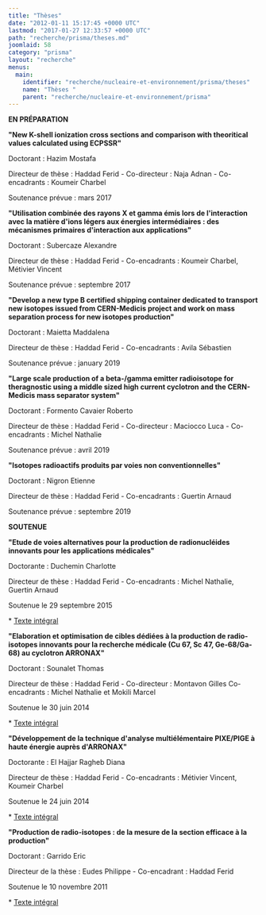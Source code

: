 ```yaml
---
title: "Thèses"
date: "2012-01-11 15:17:45 +0000 UTC"
lastmod: "2017-01-27 12:33:57 +0000 UTC"
path: "recherche/prisma/theses.md"
joomlaid: 58
category: "prisma"
layout: "recherche"
menus:
  main:
    identifier: "recherche/nucleaire-et-environnement/prisma/theses"
    name: "Thèses "
    parent: "recherche/nucleaire-et-environnement/prisma"
---
```

**EN PRÉPARATION**

**"New K-shell ionization cross sections and comparison with theoritical values calculated using ECPSSR"**

Doctorant : Hazim Mostafa

Directeur de thèse : Haddad Ferid - Co-directeur : Naja Adnan - Co-encadrants : Koumeir Charbel

Soutenance prévue : mars 2017

**"Utilisation combinée des rayons X et gamma émis lors de l'interaction avec la matière d'ions légers aux énergies intermédiaires : des mécanismes primaires d'interaction aux applications"**

Doctorant : Subercaze Alexandre

Directeur de thèse : Haddad Ferid - Co-encadrants : Koumeir Charbel, Métivier Vincent

Soutenance prévue : septembre 2017

**"Develop a new type B certified shipping container dedicated to transport new isotopes issued from CERN-Medicis project and work on mass separation process for new isotopes production"**

Doctorant : Maietta Maddalena

Directeur de thèse : Haddad Ferid - Co-encadrants : Avila Sébastien

Soutenance prévue : january 2019

**"Large scale production of a beta-/gamma emitter radioisotope for theragnostic using a middle sized high current cyclotron and the CERN-Medicis mass separator system"**

Doctorant : Formento Cavaier Roberto

Directeur de thèse : Haddad Ferid - Co-directeur : Maciocco Luca - Co-encadrants : Michel Nathalie

Soutenance prévue : avril 2019

**"Isotopes radioactifs produits par voies non conventionnelles"**

Doctorant : Nigron Etienne

Directeur de thèse : Haddad Ferid - Co-encadrants : Guertin Arnaud

Soutenance prévue : septembre 2019

**SOUTENUE**

**"Etude de voies alternatives pour la production de radionucléides innovants pour les applications médicales"**

Doctorante : Duchemin Charlotte

Directeur de thèse : Haddad Ferid - Co-encadrants : Michel Nathalie, Guertin Arnaud

Soutenue le 29 septembre 2015

\* [Texte intégral](https://tel.archives-ouvertes.fr/tel-01220522 "Texte intégral de la thèse de Charlotte Duchemin")

**"Elaboration et optimisation de cibles dédiées à la production de radio-isotopes innovants pour la recherche médicale (Cu 67, Sc 47, Ge-68/Ga-68) au cyclotron ARRONAX"**

Doctorant : Sounalet Thomas

Directeur de thèse : Haddad Ferid - Co-directeur : Montavon Gilles Co-encadrants : Michel Nathalie et Mokili Marcel

Soutenue le 30 juin 2014

\* [Texte intégral](images/Recherche/Prisma/Theses/2014NANT2017_SOUNALET_these.pdf "Texte intégral de la thèse de Thomas Sounalet")

**"Développement de la technique d'analyse multiélémentaire PIXE/PIGE à haute énergie auprès d'ARRONAX"**

Doctorante : El Hajjar Ragheb Diana

Directeur de thèse : Haddad Ferid - Co-encadrants : Métivier Vincent, Koumeir Charbel

Soutenue le 24 juin 2014

\* [Texte intégral](https://tel.archives-ouvertes.fr/tel-01062444 "Texte intégral de la thèse de Diana El Hajjar Ragheb")

**"Production de radio-isotopes : de la mesure de la section efficace à la production"**

Doctorant : Garrido Eric

Directeur de la thèse : Eudes Philippe - Co-encadrant : Haddad Ferid

Soutenue le 10 novembre 2011

\* [Texte intégral](http://tel.archives-ouvertes.fr/tel-00662649 "Texte intégral de la thèse d'Eric Garrido")
